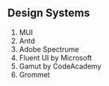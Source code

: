 ## Design Systems
1. MUI
2. Antd
3. Adobe Spectrume
4. Fluent UI by Microsoft
5. Gamut by CodeAcademy
6. Grommet
